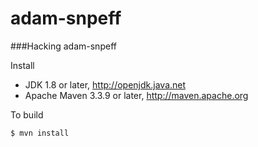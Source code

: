 # adam-snpeff

###Hacking adam-snpeff

Install

 * JDK 1.8 or later, http://openjdk.java.net
 * Apache Maven 3.3.9 or later, http://maven.apache.org

To build

    $ mvn install
